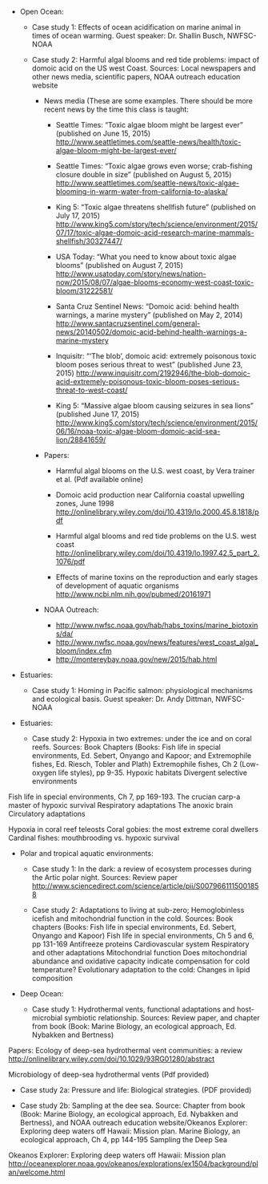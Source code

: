 - Open Ocean:
  - Case study 1: Effects of ocean acidification on marine animal in times of ocean warming. Guest speaker: Dr. Shallin Busch, NWFSC-NOAA

  - Case study 2: Harmful algal blooms and red tide problems: impact of domoic acid on the US west Coast. Sources: Local newspapers and other news media, scientific papers, NOAA outreach education website
    - News media (These are some examples. There should be more recent news by the time this class is taught: 
      - Seattle Times: “Toxic algae bloom might be largest ever” (published on June 15, 2015)
http://www.seattletimes.com/seattle-news/health/toxic-algae-bloom-might-be-largest-ever/

      - Seattle Times: “Toxic algae grows even worse; crab-fishing closure double in size” (published on August 5, 2015)
http://www.seattletimes.com/seattle-news/toxic-algae-blooming-in-warm-water-from-california-to-alaska/

      - King 5: “Toxic algae threatens shellfish future” (published on July 17, 2015)
http://www.king5.com/story/tech/science/environment/2015/07/17/toxic-algae-domoic-acid-research-marine-mammals-shellfish/30327447/

      - USA Today: “What you need to know about toxic algae blooms” (published on August 7, 2015)
http://www.usatoday.com/story/news/nation-now/2015/08/07/algae-blooms-economy-west-coast-toxic-bloom/31222581/

      - Santa Cruz Sentinel News: “Domoic acid: behind health warnings, a marine mystery” (published on May 2, 2014)
http://www.santacruzsentinel.com/general-news/20140502/domoic-acid-behind-health-warnings-a-marine-mystery

      - Inquisitr: “‘The blob’, domoic acid: extremely poisonous toxic bloom poses serious threat to west” (published June 23, 2015)
http://www.inquisitr.com/2192946/the-blob-domoic-acid-extremely-poisonous-toxic-bloom-poses-serious-threat-to-west-coast/

      - King 5: “Massive algae bloom causing seizures in sea lions” (published June 17, 2015)
http://www.king5.com/story/tech/science/environment/2015/06/16/noaa-toxic-algae-bloom-domoic-acid-sea-lion/28841659/

    - Papers:
      - Harmful algal blooms on the U.S. west coast, by Vera trainer et al.
(Pdf available online)

      - Domoic acid production near California coastal upwelling zones, June 1998
http://onlinelibrary.wiley.com/doi/10.4319/lo.2000.45.8.1818/pdf

      - Harmful algal blooms and red tide problems on the U.S. west coast
http://onlinelibrary.wiley.com/doi/10.4319/lo.1997.42.5_part_2.1076/pdf

      - Effects of marine toxins on the reproduction and early stages of development of aquatic organisms
http://www.ncbi.nlm.nih.gov/pubmed/20161971

    - NOAA Outreach:
      - http://www.nwfsc.noaa.gov/hab/habs_toxins/marine_biotoxins/da/
      - http://www.nwfsc.noaa.gov/news/features/west_coast_algal_bloom/index.cfm
      - http://montereybay.noaa.gov/new/2015/hab.html

- Estuaries:
  - Case study 1: Homing in Pacific salmon: physiological mechanisms and ecological basis. Guest speaker: Dr. Andy Dittman, NWFSC-NOAA

- Estuaries:
  - Case study 2: Hypoxia in two extremes: under the ice and on coral reefs. Sources: Book Chapters (Books: Fish life in special environments, Ed. Sebert, Onyango and Kapoor; and Extremophile fishes, Ed. Riesch, Tobler and Plath)
Extremophile fishes, Ch 2 (Low-oxygen life styles), pp 9-35.
Hypoxic habitats
Divergent selective environments

Fish life in special environments, Ch 7, pp 169-193.
The crucian carp-a master of hypoxic survival
Respiratory adaptations
The anoxic brain
Circulatory adaptations

Hypoxia in coral reef teleosts
Coral gobies: the most extreme coral dwellers
Cardinal fishes: mouthbrooding vs. hypoxic survival


- Polar and tropical aquatic environments:
  - Case study 1: In the dark: a review of ecosystem processes during the Artic polar night. Sources: Review paper 
http://www.sciencedirect.com/science/article/pii/S0079661115001858

  - Case study 2: Adaptations to living at sub-zero; Hemoglobinless icefish and mitochondrial function in the cold. Sources: Book chapters (Books: Fish life in special environments, Ed. Sebert, Onyango and Kapoor)
Fish life in special environments, Ch 5 and 6, pp 131-169
Antifreeze proteins
Cardiovascular system
Respiratory and other adaptations
Mitochondrial function
Does mitochondrial abundance and oxidative capacity indicate compensation for cold temperature?
Evolutionary adaptation to the cold: Changes in lipid composition

- Deep Ocean:
  - Case study 1: Hydrothermal vents, functional adaptations and host-microbial symbiotic relationship. Sources: Review paper, and chapter from book (Book: Marine Biology, an ecological approach, Ed. Nybakken and Bertness)

Papers: 
Ecology of deep-sea hydrothermal vent communities: a review
http://onlinelibrary.wiley.com/doi/10.1029/93RG01280/abstract

Microbiology of deep-sea hydrothermal vents
(Pdf provided)

  - Case study 2a: Pressure and life: Biological strategies. 
(PDF provided)

  - Case study 2b: Sampling at the dee sea. Source: Chapter from book (Book: Marine Biology, an ecological approach, Ed. Nybakken and Bertness), and NOAA outreach education website/Okeanos Explorer: Exploring deep waters off Hawaii: Mission plan.
Marine Biology, an ecological approach, Ch 4, pp 144-195
Sampling the Deep Sea

Okeanos Explorer: Exploring deep waters off Hawaii: Mission plan
http://oceanexplorer.noaa.gov/okeanos/explorations/ex1504/background/plan/welcome.html




